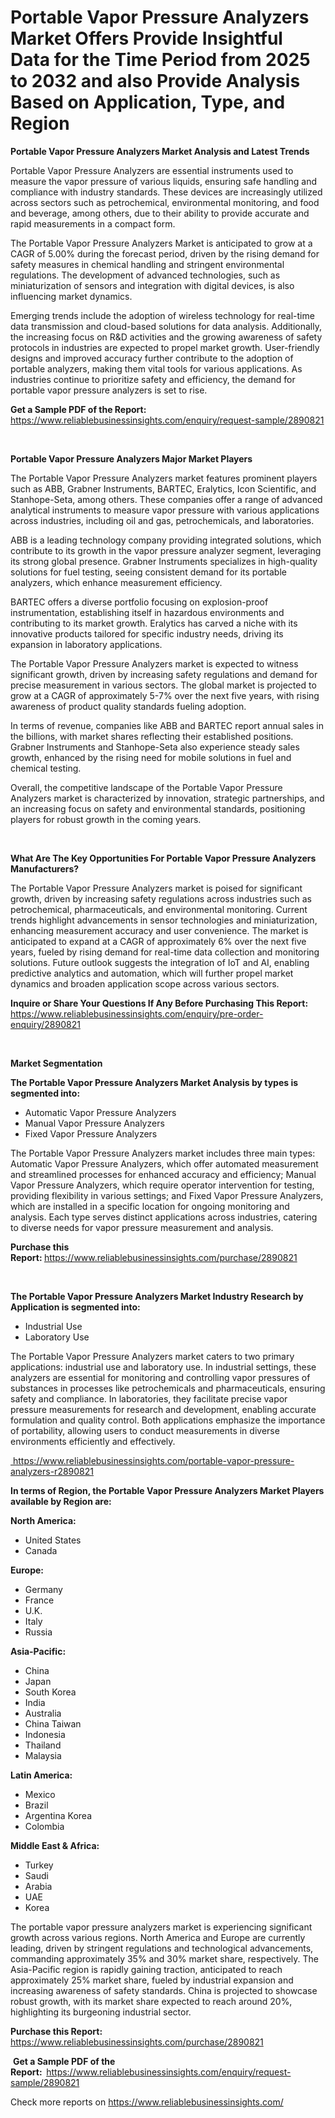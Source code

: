 <p><h1>Portable Vapor Pressure Analyzers Market Offers Provide Insightful Data for the Time Period from 2025 to 2032 and also Provide Analysis Based on Application, Type, and Region</h1></p><p><strong>Portable Vapor Pressure Analyzers Market Analysis and Latest Trends</strong></p>
<p><p>Portable Vapor Pressure Analyzers are essential instruments used to measure the vapor pressure of various liquids, ensuring safe handling and compliance with industry standards. These devices are increasingly utilized across sectors such as petrochemical, environmental monitoring, and food and beverage, among others, due to their ability to provide accurate and rapid measurements in a compact form.</p><p>The Portable Vapor Pressure Analyzers Market is anticipated to grow at a CAGR of 5.00% during the forecast period, driven by the rising demand for safety measures in chemical handling and stringent environmental regulations. The development of advanced technologies, such as miniaturization of sensors and integration with digital devices, is also influencing market dynamics. </p><p>Emerging trends include the adoption of wireless technology for real-time data transmission and cloud-based solutions for data analysis. Additionally, the increasing focus on R&D activities and the growing awareness of safety protocols in industries are expected to propel market growth. User-friendly designs and improved accuracy further contribute to the adoption of portable analyzers, making them vital tools for various applications. As industries continue to prioritize safety and efficiency, the demand for portable vapor pressure analyzers is set to rise.</p></p>
<p><strong>Get a Sample PDF of the Report:&nbsp;</strong> <a href="https://www.reliablebusinessinsights.com/enquiry/request-sample/2890821?utm_campaign=3170&utm_medium=2&utm_source=Github&utm_content=ia&utm_term=14032025&utm_id=portable-vapor-pressure-analyzers">https://www.reliablebusinessinsights.com/enquiry/request-sample/2890821</a></p>
<p>&nbsp;</p>
<p><strong>Portable Vapor Pressure Analyzers Major Market Players</strong></p>
<p><p>The Portable Vapor Pressure Analyzers market features prominent players such as ABB, Grabner Instruments, BARTEC, Eralytics, Icon Scientific, and Stanhope-Seta, among others. These companies offer a range of advanced analytical instruments to measure vapor pressure with various applications across industries, including oil and gas, petrochemicals, and laboratories.</p><p>ABB is a leading technology company providing integrated solutions, which contribute to its growth in the vapor pressure analyzer segment, leveraging its strong global presence. Grabner Instruments specializes in high-quality solutions for fuel testing, seeing consistent demand for its portable analyzers, which enhance measurement efficiency.</p><p>BARTEC offers a diverse portfolio focusing on explosion-proof instrumentation, establishing itself in hazardous environments and contributing to its market growth. Eralytics has carved a niche with its innovative products tailored for specific industry needs, driving its expansion in laboratory applications.</p><p>The Portable Vapor Pressure Analyzers market is expected to witness significant growth, driven by increasing safety regulations and demand for precise measurement in various sectors. The global market is projected to grow at a CAGR of approximately 5-7% over the next five years, with rising awareness of product quality standards fueling adoption.</p><p>In terms of revenue, companies like ABB and BARTEC report annual sales in the billions, with market shares reflecting their established positions. Grabner Instruments and Stanhope-Seta also experience steady sales growth, enhanced by the rising need for mobile solutions in fuel and chemical testing.</p><p>Overall, the competitive landscape of the Portable Vapor Pressure Analyzers market is characterized by innovation, strategic partnerships, and an increasing focus on safety and environmental standards, positioning players for robust growth in the coming years.</p></p>
<p>&nbsp;</p>
<p><strong>What Are The Key Opportunities For Portable Vapor Pressure Analyzers Manufacturers?</strong></p>
<p><p>The Portable Vapor Pressure Analyzers market is poised for significant growth, driven by increasing safety regulations across industries such as petrochemical, pharmaceuticals, and environmental monitoring. Current trends highlight advancements in sensor technologies and miniaturization, enhancing measurement accuracy and user convenience. The market is anticipated to expand at a CAGR of approximately 6% over the next five years, fueled by rising demand for real-time data collection and monitoring solutions. Future outlook suggests the integration of IoT and AI, enabling predictive analytics and automation, which will further propel market dynamics and broaden application scope across various sectors.</p></p>
<p><strong>Inquire or Share Your Questions If Any Before Purchasing This Report:</strong> <a href="https://www.reliablebusinessinsights.com/enquiry/pre-order-enquiry/2890821?utm_campaign=3170&utm_medium=2&utm_source=Github&utm_content=ia&utm_term=14032025&utm_id=portable-vapor-pressure-analyzers">https://www.reliablebusinessinsights.com/enquiry/pre-order-enquiry/2890821</a></p>
<p>&nbsp;</p>
<p><strong>Market Segmentation</strong></p>
<p><strong>The Portable Vapor Pressure Analyzers Market Analysis by types is segmented into:</strong></p>
<p><ul><li>Automatic Vapor Pressure Analyzers</li><li>Manual Vapor Pressure Analyzers</li><li>Fixed Vapor Pressure Analyzers</li></ul></p>
<p><p>The Portable Vapor Pressure Analyzers market includes three main types: Automatic Vapor Pressure Analyzers, which offer automated measurement and streamlined processes for enhanced accuracy and efficiency; Manual Vapor Pressure Analyzers, which require operator intervention for testing, providing flexibility in various settings; and Fixed Vapor Pressure Analyzers, which are installed in a specific location for ongoing monitoring and analysis. Each type serves distinct applications across industries, catering to diverse needs for vapor pressure measurement and analysis.</p></p>
<p><strong>Purchase this Report:&nbsp;</strong><a href="https://www.reliablebusinessinsights.com/purchase/2890821?utm_campaign=3170&utm_medium=2&utm_source=Github&utm_content=ia&utm_term=14032025&utm_id=portable-vapor-pressure-analyzers">https://www.reliablebusinessinsights.com/purchase/2890821</a></p>
<p>&nbsp;</p>
<p><strong>The Portable Vapor Pressure Analyzers Market Industry Research by Application is segmented into:</strong></p>
<p><ul><li>Industrial Use</li><li>Laboratory Use</li></ul></p>
<p><p>The Portable Vapor Pressure Analyzers market caters to two primary applications: industrial use and laboratory use. In industrial settings, these analyzers are essential for monitoring and controlling vapor pressures of substances in processes like petrochemicals and pharmaceuticals, ensuring safety and compliance. In laboratories, they facilitate precise vapor pressure measurements for research and development, enabling accurate formulation and quality control. Both applications emphasize the importance of portability, allowing users to conduct measurements in diverse environments efficiently and effectively.</p></p>
<p><a href="https://www.reliablebusinessinsights.com/portable-vapor-pressure-analyzers-r2890821?utm_campaign=3170&utm_medium=2&utm_source=Github&utm_content=ia&utm_term=14032025&utm_id=portable-vapor-pressure-analyzers">&nbsp;https://www.reliablebusinessinsights.com/portable-vapor-pressure-analyzers-r2890821</a></p>
<p><strong>In terms of Region, the Portable Vapor Pressure Analyzers Market Players available by Region are:</strong></p>
<p>
    <p> <strong> North America: </strong>
        <ul>
            <li>United States</li>
            <li>Canada</li>
        </ul>
        </p> 
    <p> <strong> Europe: </strong>
        <ul>
            <li>Germany</li>
            <li>France</li>
            <li>U.K.</li>
            <li>Italy</li>
            <li>Russia</li>
        </ul>
        </p> 
    <p> <strong> Asia-Pacific: </strong>
        <ul>
            <li>China</li>
            <li>Japan</li>
            <li>South Korea</li>
            <li>India</li>
            <li>Australia</li>
            <li>China Taiwan</li>
            <li>Indonesia</li>
            <li>Thailand</li>
            <li>Malaysia</li>
        </ul>
        </p> 
    <p> <strong> Latin America: </strong>
        <ul>
            <li>Mexico</li>
            <li>Brazil</li>
            <li>Argentina Korea</li>
            <li>Colombia</li>
        </ul>
        </p> 
    <p> <strong> Middle East & Africa: </strong>
        <ul>
            <li>Turkey</li>
            <li>Saudi</li>
            <li>Arabia</li>
            <li>UAE</li>
            <li>Korea</li>
        </ul>
    </p>
    </p>
<p><p>The portable vapor pressure analyzers market is experiencing significant growth across various regions. North America and Europe are currently leading, driven by stringent regulations and technological advancements, commanding approximately 35% and 30% market share, respectively. The Asia-Pacific region is rapidly gaining traction, anticipated to reach approximately 25% market share, fueled by industrial expansion and increasing awareness of safety standards. China is projected to showcase robust growth, with its market share expected to reach around 20%, highlighting its burgeoning industrial sector.</p></p>
<p><strong>Purchase this Report: </strong><a href="https://www.reliablebusinessinsights.com/purchase/2890821?utm_campaign=3170&utm_medium=2&utm_source=Github&utm_content=ia&utm_term=14032025&utm_id=portable-vapor-pressure-analyzers">https://www.reliablebusinessinsights.com/purchase/2890821</a></p>
<p>&nbsp;<strong>Get a Sample PDF of the Report:&nbsp;&nbsp;</strong><a href="https://www.reliablebusinessinsights.com/enquiry/request-sample/2890821?utm_campaign=3170&utm_medium=2&utm_source=Github&utm_content=ia&utm_term=14032025&utm_id=portable-vapor-pressure-analyzers">https://www.reliablebusinessinsights.com/enquiry/request-sample/2890821</a></p>
<p><strong></strong></p>
<p>Check more reports on <a href="https://www.reliablebusinessinsights.com/?utm_campaign=3170&utm_medium=2&utm_source=Github&utm_content=ia&utm_term=14032025&utm_id=portable-vapor-pressure-analyzers">https://www.reliablebusinessinsights.com/</a></p>